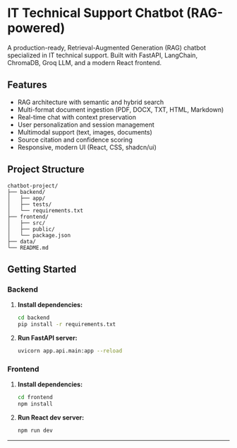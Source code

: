 # IT Technical Support Chatbot (RAG-powered)

A production-ready, Retrieval-Augmented Generation (RAG) chatbot specialized in IT technical support. Built with FastAPI, LangChain, ChromaDB, Groq LLM, and a modern React frontend.

## Features
- RAG architecture with semantic and hybrid search
- Multi-format document ingestion (PDF, DOCX, TXT, HTML, Markdown)
- Real-time chat with context preservation
- User personalization and session management
- Multimodal support (text, images, documents)
- Source citation and confidence scoring
- Responsive, modern UI (React, CSS, shadcn/ui)

## Project Structure
```
chatbot-project/
├── backend/
│   ├── app/
│   ├── tests/
│   └── requirements.txt
├── frontend/
│   ├── src/
│   ├── public/
│   └── package.json
├── data/
└── README.md
```

## Getting Started

### Backend
1. **Install dependencies:**
   ```bash
   cd backend
   pip install -r requirements.txt
   ```
2. **Run FastAPI server:**
   ```bash
   uvicorn app.api.main:app --reload
   ```

### Frontend
1. **Install dependencies:**
   ```bash
   cd frontend
   npm install
   ```
2. **Run React dev server:**
   ```bash
   npm run dev
   ```

---
